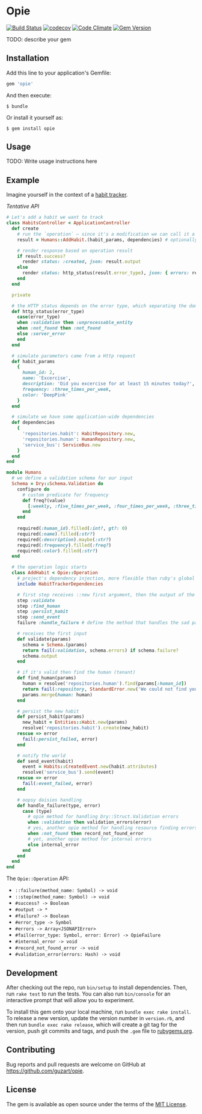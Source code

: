 # Opie

[![Build Status](https://travis-ci.org/guzart/opie.svg?branch=master)](https://travis-ci.org/guzart/opie)
[![codecov](https://codecov.io/gh/guzart/opie/branch/master/graph/badge.svg)](https://codecov.io/gh/guzart/opie)
[![Code Climate](https://codeclimate.com/github/guzart/opie/badges/gpa.svg)](https://codeclimate.com/github/guzart/opie)
[![Gem Version](https://badge.fury.io/rb/opie.svg)](https://badge.fury.io/rb/opie)


TODO: describe your gem

## Installation

Add this line to your application's Gemfile:

```ruby
gem 'opie'
```

And then execute:

    $ bundle

Or install it yourself as:

    $ gem install opie

## Usage

TODO: Write usage instructions here

## Example


Imagine yourself in the context of a [habit tracker](https://github.com/isoron/uhabits).

_Tentative API_

```ruby
# Let's add a habit we want to track
class HabitsController < ApplicationController
  def create
    # run the `operation` – since it's a modification we can call it a `command`
    result = Humans::AddHabit.(habit_params, dependencies) # optionally, we can specify dependencies

    # render response based on operation result
    if result.success?
      render status: :created, json: result.output
    else
      render status: http_status(result.error_type), json: { errors: result.errors }
    end
  end

  private

  # the HTTP status depends on the error type, which separating the domain from the infrastructure
  def http_status(error_type)
    case(error_type) 
    when :validation then :unprocessable_entity 
    when :not_found then :not_found
    else :server_error
    end
  end

  # simulate parameters came from a Http request
  def habit_params
    {
      human_id: 2,
      name: 'Excercise',
      description: 'Did you excercise for at least 15 minutes today?',
      frequency: :three_times_per_week,
      color: 'DeepPink'
    }
  end

  # simulate we have some application-wide dependencies
  def dependencies
    {
      'repositories.habit': HabitRepository.new,
      'repositories.human': HumanRepository.new,
      'service_bus': ServiceBus.new
    }
  end
end

module Humans
  # we define a validation schema for our input
  Schema = Dry::Schema.Validation do
    configure do
      # custom predicate for frequency
      def freq?(value)
        [:weekly, :five_times_per_week, :four_times_per_week, :three_times_per_week].includes?(value)
      end
    end
    
    required(:human_id).filled(:int?, gt?: 0)
    required(:name).filled(:str?)
    required(:description).maybe(:str?)
    required(:frequency).filled(:freq?)
    required(:color).filled(:str?)
  end

  # the operation logic starts
  class AddHabit < Opie::Operation
    # project's dependency injection, more flexible than ruby's global namespace
    include HabitTrackerDependencies 

    # first step receives ::new first argument, then the output of the step is the argument of the next step
    step :validate
    step :find_human
    step :persist_habit
    step :send_event
    failure :handle_failure # define the method that handles the sad path

    # receives the first input
    def validate(params)
      schema = Schema.(params)
      return fail(:validation, schema.errors) if schema.failure?
      schema.output
    end

    # if it's valid then find the human (tenant)
    def find_human(params)
      human = resolve('repositories.human').find(params[:human_id])
      return fail(:repository, StandardError.new('We could not find your account')) unless human
      params.merge(human: human)
    end

    # persist the new habit
    def persist_habit(params)
      new_habit = Entities::Habit.new(params)
      resolve('repositories.habit').create(new_habit)
    rescue => error
      fail(:persist_failed, error)
    end

    # notify the world
    def send_event(habit)
      event = Habits::CreatedEvent.new(habit.attributes)
      resolve('service_bus').send(event)
    rescue => error
      fail(:event_failed, error)
    end

    # oopsy daisies handling
    def handle_failure(type, error)
      case (type)
        # opie method for handling Dry::Struct.Validation errors
        when :validation then validation_errors(error)
        # yes, another opie method for handling resource finding errors
        when :not_found then record_not_found_error
        # yet, another opie method for internal errors
        else internal_error
      end
    end
  end
end
```

The `Opie::Operation` API:
  * `::failure(method_name: Symbol) -> void`
  * `::step(method_name: Symbol) -> void`
  * `#success? -> Boolean`
  * `#output -> *`
  * `#failure? -> Boolean`
  * `#error_type -> Symbol`
  * `#errors -> Array<JSONAPIError>`
  * `#fail(error_type: Symbol, error: Error) -> OpieFailure`
  * `#internal_error -> void`
  * `#record_not_found_error -> void`
  * `#validation_error(errors: Hash) -> void`

## Development

After checking out the repo, run `bin/setup` to install dependencies. Then, run `rake test` to run the tests. You can also run `bin/console` for an interactive prompt that will allow you to experiment.

To install this gem onto your local machine, run `bundle exec rake install`. To release a new version, update the version number in `version.rb`, and then run `bundle exec rake release`, which will create a git tag for the version, push git commits and tags, and push the `.gem` file to [rubygems.org](https://rubygems.org).

## Contributing

Bug reports and pull requests are welcome on GitHub at https://github.com/guzart/opie.


## License

The gem is available as open source under the terms of the [MIT License](http://opensource.org/licenses/MIT).

